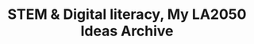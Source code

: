 ---
title: 'STEM & Digital literacy, My LA2050 Ideas Archive'
tag: STEM & Digital literacy
is_search_results: true

---